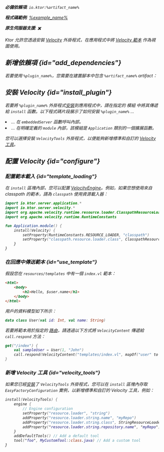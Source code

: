 [//]: # (title: Velocity)

<show-structure for="chapter" depth="2"/>
<primary-label ref="server-plugin"/>

[velocity_engine]: https://velocity.apache.org/engine/devel/apidocs/org/apache/velocity/app/VelocityEngine.html

<var name="plugin_name" value="Velocity"/>
<var name="package_name" value="io.ktor.server.velocity"/>
<var name="artifact_name" value="ktor-server-velocity"/>

<tldr>
<p>
<b>必備依賴項</b>: <code>io.ktor:%artifact_name%</code>
</p>
<var name="example_name" value="velocity"/>
<p>
    <b>程式碼範例</b>:
    <a href="https://github.com/ktorio/ktor-documentation/tree/%ktor_version%/codeSnippets/snippets/%example_name%">
        %example_name%
    </a>
</p>
<p>
    <b><Links href="/ktor/server-native" summary="模組允許您透過將路由分組來建構應用程式。">原生伺服器</Links>支援</b>: ✖️
</p>
</tldr>

Ktor 允許您透過安裝 [Velocity](https://api.ktor.io/ktor-server/ktor-server-plugins/ktor-server-velocity/io.ktor.server.velocity/-velocity) 外掛程式，在應用程式中將 [Velocity 範本](https://velocity.apache.org/engine/) 作為視圖使用。

## 新增依賴項 {id="add_dependencies"}

<p>
    若要使用 <code>%plugin_name%</code>，您需要在建置腳本中包含 <code>%artifact_name%</code> artifact：
</p>
<Tabs group="languages">
    <TabItem title="Gradle (Kotlin)" group-key="kotlin">
        <code-block lang="Kotlin" code="            implementation(&quot;io.ktor:%artifact_name%:$ktor_version&quot;)"/>
    </TabItem>
    <TabItem title="Gradle (Groovy)" group-key="groovy">
        <code-block lang="Groovy" code="            implementation &quot;io.ktor:%artifact_name%:$ktor_version&quot;"/>
    </TabItem>
    <TabItem title="Maven" group-key="maven">
        <code-block lang="XML" code="            &lt;dependency&gt;&#10;                &lt;groupId&gt;io.ktor&lt;/groupId&gt;&#10;                &lt;artifactId&gt;%artifact_name%-jvm&lt;/artifactId&gt;&#10;                &lt;version&gt;${ktor_version}&lt;/version&gt;&#10;            &lt;/dependency&gt;"/>
    </TabItem>
</Tabs>

## 安裝 Velocity {id="install_plugin"}

<p>
    若要將 <code>%plugin_name%</code> 外掛程式<a href="#install">安裝</a>到應用程式中，請在指定的 <Links href="/ktor/server-modules" summary="模組允許您透過將路由分組來建構應用程式。">模組</Links> 中將其傳遞給 <code>install</code> 函數。以下程式碼片段展示了如何安裝 <code>%plugin_name%</code> ...
</p>
<list>
    <li>
        ... 在 <code>embeddedServer</code> 函數呼叫內部。
    </li>
    <li>
        ... 在明確定義的 <code>module</code> 內部，該模組是 <code>Application</code> 類別的一個擴展函數。
    </li>
</list>
<Tabs>
    <TabItem title="embeddedServer">
        <code-block lang="kotlin" code="            import io.ktor.server.engine.*&#10;            import io.ktor.server.netty.*&#10;            import io.ktor.server.application.*&#10;            import %package_name%.*&#10;&#10;            fun main() {&#10;                embeddedServer(Netty, port = 8080) {&#10;                    install(%plugin_name%)&#10;                    // ...&#10;                }.start(wait = true)&#10;            }"/>
    </TabItem>
    <TabItem title="module">
        <code-block lang="kotlin" code="            import io.ktor.server.application.*&#10;            import %package_name%.*&#10;            // ...&#10;            fun Application.module() {&#10;                install(%plugin_name%)&#10;                // ...&#10;            }"/>
    </TabItem>
</Tabs>

您可以選擇安裝 `VelocityTools` 外掛程式，以便能夠新增標準和自訂的 [Velocity 工具](#velocity_tools)。

## 配置 Velocity {id="configure"}
### 配置範本載入 {id="template_loading"}
在 `install` 區塊內部，您可以配置 [VelocityEngine][velocity_engine]。例如，如果您想使用來自 classpath 的範本，請為 `classpath` 使用資源載入器：
```kotlin
import io.ktor.server.application.*
import io.ktor.server.velocity.*
import org.apache.velocity.runtime.resource.loader.ClasspathResourceLoader
import org.apache.velocity.runtime.RuntimeConstants

fun Application.module() {
    install(Velocity) {
        setProperty(RuntimeConstants.RESOURCE_LOADER, "classpath")
        setProperty("classpath.resource.loader.class", ClasspathResourceLoader::class.java.name)
    }
}
```

### 在回應中傳送範本 {id="use_template"}
假設您在 `resources/templates` 中有一個 `index.vl` 範本：
```html
<html>
    <body>
        <h1>Hello, $user.name</h1>
    </body>
</html>
```

用戶的資料模型如下所示：
```kotlin
data class User(val id: Int, val name: String)
```

若要將範本用於指定的 [路由](server-routing.md)，請透過以下方式將 `VelocityContent` 傳遞給 `call.respond` 方法：
```kotlin
get("/index") {
    val sampleUser = User(1, "John")
    call.respond(VelocityContent("templates/index.vl", mapOf("user" to sampleUser)))
}
```

### 新增 Velocity 工具 {id="velocity_tools"}

如果您已經[安裝](#install_plugin)了 `VelocityTools` 外掛程式，您可以在 `install` 區塊內存取 `EasyFactoryConfiguration` 實例，以新增標準和自訂的 Velocity 工具，例如：

```kotlin
install(VelocityTools) {
    engine {
        // Engine configuration
        setProperty("resource.loader", "string")
        addProperty("resource.loader.string.name", "myRepo")
        addProperty("resource.loader.string.class", StringResourceLoader::class.java.name)
        addProperty("resource.loader.string.repository.name", "myRepo")
    }
    addDefaultTools() // Add a default tool
    tool("foo", MyCustomTool::class.java) // Add a custom tool
}